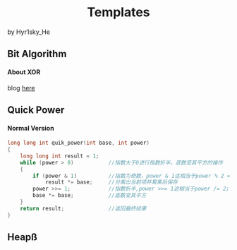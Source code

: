 # <center> Templates
by Hyr1sky_He

## Bit Algorithm

#### About XOR
blog [here](https://www.ruanyifeng.com/blog/2021/01/_xor.html#:~:text=%E5%BC%82%E6%88%96%E8%BF%90%E7%AE%97%E5%8F%AF%E4%BB%A5%E7%94%A8%E4%BA%8E%E6%95%B0%E6%8D%AE%E5%A4%87%E4%BB%BD%E3%80%82%20%E6%96%87%E4%BB%B6%20x%20%E5%92%8C%E6%96%87%E4%BB%B6%20y%20%E8%BF%9B%E8%A1%8C%E5%BC%82%E6%88%96%E8%BF%90%E7%AE%97%EF%BC%8C%E4%BA%A7%E7%94%9F%E4%B8%80%E4%B8%AA%E5%A4%87%E4%BB%BD%E6%96%87%E4%BB%B6%20z%E3%80%82%20x,%5E%20y%20%3D%200%20%5E%20y%20%3D%20y)


## Quick Power

#### Normal Version
```c++
long long int quik_power(int base, int power)
{
	long long int result = 1;
	while (power > 0)           //指数大于0进行指数折半，底数变其平方的操作
	{
		if (power & 1)			//指数为奇数，power & 1这相当于power % 2 == 1
			result *= base;     //分离出当前项并累乘后保存
		power >>= 1;			//指数折半,power >>= 1这相当于power /= 2;
		base *= base;           //底数变其平方
	}
	return result;              //返回最终结果
}

```

## Heapß